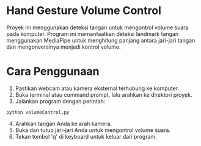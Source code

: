 # Hand Gesture Volume Control

Proyek ini menggunakan deteksi tangan untuk mengontrol volume suara pada komputer. Program ini memanfaatkan deteksi landmark tangan menggunakan MediaPipe untuk menghitung panjang antara jari-jari tangan dan mengonversinya menjadi kontrol volume.

# Cara Penggunaan

1. Pastikan webcam atau kamera eksternal terhubung ke komputer.
2. Buka terminal atau command prompt, lalu arahkan ke direktori proyek.
3. Jalankan program dengan perintah:

```
python volumeControl.py
```
4. Arahkan tangan Anda ke arah kamera.
5. Buka dan tutup jari-jari Anda untuk mengontrol volume suara.
6. Tekan tombol 'q' di keyboard untuk keluar dari program.
